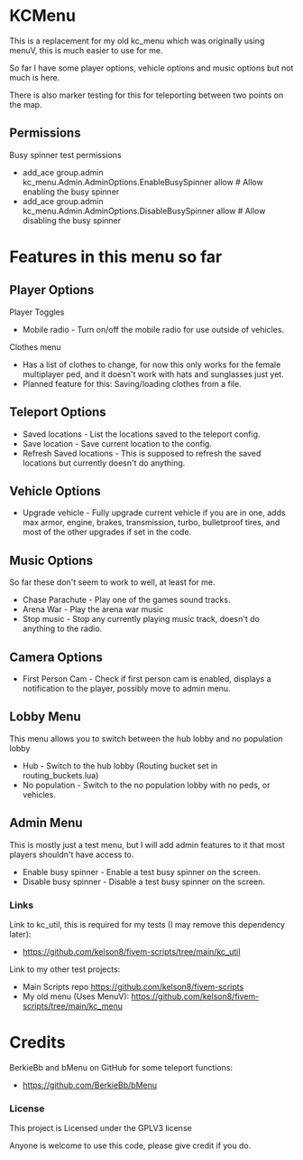 # KCMenu
This is a replacement for my old kc_menu which was originally using menuV, this is much easier to use for me.

So far I have some player options, vehicle options and music options but not much is here.

There is also marker testing for this for teleporting between two points on the map.

## Permissions

Busy spinner test permissions
* add_ace group.admin kc_menu.Admin.AdminOptions.EnableBusySpinner allow # Allow enabling the busy spinner
* add_ace group.admin kc_menu.Admin.AdminOptions.DisableBusySpinner allow # Allow disabling the busy spinner

# Features in this menu so far

## Player Options
 
Player Toggles 
* Mobile radio - Turn on/off the mobile radio for use outside of vehicles.

Clothes menu
* Has a list of clothes to change, for now this only works for the female multiplayer ped, and it doesn't work with hats and sunglasses just yet.
* Planned feature for this: Saving/loading clothes from a file. 

## Teleport Options
* Saved locations - List the locations saved to the teleport config.
* Save location - Save current location to the config.
* Refresh Saved locations - This is supposed to refresh the saved locations but currently doesn't do anything.

## Vehicle Options
* Upgrade vehicle - Fully upgrade current vehicle if you are in one, adds max armor, engine, brakes, transmission, turbo, bulletproof tires, and most of the other upgrades if set in the code.

## Music Options
So far these don't seem to work to well, at least for me.
* Chase Parachute - Play one of the games sound tracks.
* Arena War - Play the arena war music
* Stop music - Stop any currently playing music track, doesn't do anything to the radio.

## Camera Options
* First Person Cam - Check if first person cam is enabled, displays a notification to the player, possibly move to admin menu.

## Lobby Menu
This menu allows you to switch between the hub lobby and no population lobby
* Hub - Switch to the hub lobby (Routing bucket set in routing_buckets.lua)
* No population - Switch to the no population lobby with no peds, or vehicles.

## Admin Menu
This is mostly just a test menu, but I will add admin features to it that most players shouldn't have access to.
* Enable busy spinner - Enable a test busy spinner on the screen.
* Disable busy spinner - Disable a test busy spinner on the screen.

### Links
Link to kc_util, this is required for my tests (I may remove this dependency later):
* https://github.com/kelson8/fivem-scripts/tree/main/kc_util

Link to my other test projects:
* Main Scripts repo https://github.com/kelson8/fivem-scripts
* My old menu (Uses MenuV): https://github.com/kelson8/fivem-scripts/tree/main/kc_menu

# Credits
BerkieBb and bMenu on GitHub for some teleport functions:
* https://github.com/BerkieBb/bMenu

### License
This project is Licensed under the GPLV3 license

Anyone is welcome to use this code, please give credit if you do.